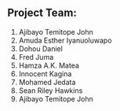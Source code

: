 ## Project Team:

1. Ajibayo Temitope John
1. Amuda Esther Iyanuoluwapo
1. Dohou Daniel
1. Fred Juma
1. Hamza A.K. Matea
1. Innocent Kagina
1. Mohamed Jedata
1. Sean Riley Hawkins
1. Ajibayo Temitope John


